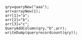 ```luceescript+trycf
qry=queryNew("aaa");
arr=arrayNew(1);
arr[1]="a";
arr[2]="b";
arr[3]="c";
QueryAddColumn(qry,"b",arr);
writeDump(queryrecordcount(qry));
```
